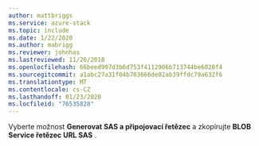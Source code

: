```yaml
---
author: mattbriggs
ms.service: azure-stack
ms.topic: include
ms.date: 1/22/2020
ms.author: mabrigg
ms.reviewer: johnhas
ms.lastreviewed: 11/26/2018
ms.openlocfilehash: 66beed997d3b6d753f4112906b713744be6028f4
ms.sourcegitcommit: a1abc27a31f04b703666de02ab39ffdc79a632f6
ms.translationtype: MT
ms.contentlocale: cs-CZ
ms.lasthandoff: 01/23/2020
ms.locfileid: "76535828"
---
```

Vyberte možnost **Generovat SAS a připojovací řetězec** a zkopírujte **BLOB Service řetězec URL SAS** .